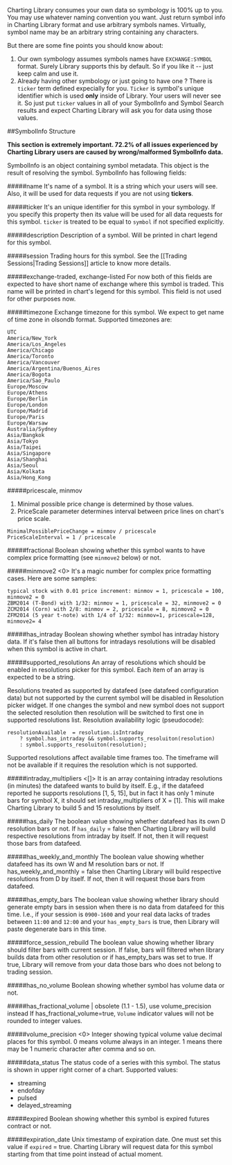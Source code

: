 Charting Library consumes your own data so symbology is 100% up to you. You may use whatever naming convention you want. Just return symbol info in Charting Library format and use arbitrary symbols names. Virtually, symbol name may be an arbitrary string containing any characters.

But there are some fine points you should know about:

1. Our own symbology assumes symbols names have `EXCHANGE:SYMBOL` format. Surely Library supports this by default. So if you like it -- just keep calm and use it.
2. Already having other symbology or just going to have one ? There is `ticker` term defined expecially for you. `Ticker` is symbol's unique identifier which is used **only** inside of Library. Your users will never see it. So just put `ticker` values in all of your SymbolInfo and Symbol Search results and expect Charting Library will ask you for data using those values.

##SymbolInfo Structure

**This section is extremely important. 72.2% of all issues experienced by Charting Library users are caused by wrong/malformed SymbolInfo data.**

SymbolInfo is an object containing symbol metadata. This object is the result of resolving the symbol. SymbolInfo has following fields:

#####name
It's name of a symbol. It is a string which your users will see. Also, it will be used for data requests if you are not using **tickers**.

#####ticker
It's an unique identifier for this symbol in your symbology. If you specify this property then its value will be used for all data requests for this symbol. `ticker` is treated to be equal to `symbol` if not specified explicitly.

#####description
Description of a symbol. Will be printed in chart legend for this symbol.

#####session
Trading hours for this symbol. See the [[Trading Sessions|Trading Sessions]] article to know more details.

#####exchange-traded, exchange-listed
For now both of this fields are expected to have short name of exchange where this symbol is traded. This name will be printed in chart's legend for this symbol. This field is not used for other purposes now.

#####timezone
Exchange timezone for this symbol. We expect to get name of time zone in olsondb format. Supported timezones are:
```
UTC
America/New_York
America/Los_Angeles
America/Chicago
America/Toronto
America/Vancouver
America/Argentina/Buenos_Aires
America/Bogota
America/Sao_Paulo
Europe/Moscow
Europe/Athens
Europe/Berlin
Europe/London
Europe/Madrid
Europe/Paris
Europe/Warsaw
Australia/Sydney
Asia/Bangkok
Asia/Tokyo
Asia/Taipei
Asia/Singapore
Asia/Shanghai
Asia/Seoul
Asia/Kolkata
Asia/Hong_Kong
```
#####pricescale, minmov
1. Minimal possible price change is determined by those values.
2. PriceScale parameter determines interval between price lines on chart's price scale.
```
MinimalPossiblePriceChange = minmov / pricescale
PriceScaleInterval = 1 / pricescale
```

#####fractional <false>
Boolean showing whether this symbol wants to have complex price formatting (see `minmove2` below) or not.

#####minmove2 <0>
It's a magic number for complex price formatting cases. Here are some samples:
```
typical stock with 0.01 price increment: minmov = 1, pricescale = 100, minmove2 = 0
ZBM2014 (T-Bond) with 1/32: minmov = 1, pricescale = 32, minmove2 = 0
ZCM2014 (Corn) with 2/8: minmov = 2, pricescale = 8, minmove2 = 0
ZFM2014 (5 year t-note) with 1/4 of 1/32: minmov=1, pricescale=128, minmove2= 4
```

#####has_intraday <false>
Boolean showing whether symbol has intraday history data. If it's false then all buttons for intradays resolutions will be disabled when this symbol is active in chart.

#####supported_resolutions
An array of resolutions which should be enabled in resolutions picker for this symbol. Each item of an array is expected to be a string.

Resolutions treated as supported by datafeed (see datafeed configuration data) but not supported by the current symbol will be disabled in Resolution picker widget. If one changes the symbol and new symbol does not support the selected resolution then resolution will be switched to first one in supported resolutions list. Resolution availability logic (pseudocode):
```
resolutionAvailable  = resolution.isIntraday
    ? symbol.has_intraday && symbol.supports_resoluiton(resolution)
    : symbol.supports_resoluiton(resolution);
```
Supported resolutions affect available time frames too. The timeframe will not be available if it requires the resolution which is not supported.

#####intraday_multipliers <[]>
It is an array containing intraday resolutions (in minutes) the datafeed wants to build by itself. E.g., if the datafeed reported he supports resolutions [1, 5, 15], but in fact it has only 1 minute bars for symbol X, it should set intraday_multipliers of X = [1]. This will make Charting Library to build 5 and 15 resolutions by itself.

#####has_daily <false>
The boolean value showing whether datafeed has its own D resolution bars or not. If `has_daily` = false then Charting Library will build respective resolutions from intraday by itself. If not, then it will request those bars from datafeed.

#####has_weekly_and_monthly <false>
The boolean value showing whether datafeed has its own W and M resolution bars or not. If has_weekly_and_monthly = false then Charting Library will build respective resolutions from D by itself. If not, then it will request those bars from datafeed.
 
#####has_empty_bars <false>
The boolean value showing whether library should generate empty bars in session when there is no data from datafeed for this time. I.e., if your session is `0900-1600` and your real data lacks of trades between `11:00` and `12:00` and your `has_empty_bars` is true, then Library will paste degenerate bars in this time.

#####force_session_rebuild <true>
The boolean value showing whether library should filter bars with current session. If false, bars will filtered when library builds data from other resolution or if has_empty_bars was set to true. If true, Library will remove from your data those bars who does not belong to trading session.

#####has_no_volume <false>
Boolean showing whether symbol has volume data or not.

#####has_fractional_volume <false> | obsolete (1.1 - 1.5), use volume_precision instead
If has_fractional_volume=true, `Volume` indicator values will not be rounded to integer values.

#####volume_precision <0>
Integer showing typical volume value decimal places for this symbol. 0 means volume always in an integer. 1 means there may be 1 numeric character after comma and so on.

#####data_status
The status code of a series with this symbol. The status is shown in upper right corner of a chart. Supported values:
* streaming
* endofday
* pulsed
* delayed_streaming

#####expired <false>
Boolean showing whether this symbol is expired futures contract or not.

#####expiration_date
Unix timestamp of expiration date. One must set this value if `expired` = true. Charting Library will request data for this symbol starting from that time point instead of actual moment.